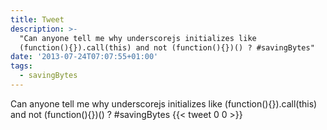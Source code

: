 ```yaml
---
title: Tweet
description: >-
  "Can anyone tell me why underscorejs initializes like
  (function(){}).call(this) and not (function(){})() ? #savingBytes"
date: '2013-07-24T07:07:55+01:00'
tags:
  - savingBytes
---
```

Can anyone tell me why underscorejs initializes like (function(){}).call(this) and not (function(){})() ? #savingBytes
      {{< tweet 0 0 >}}
    
